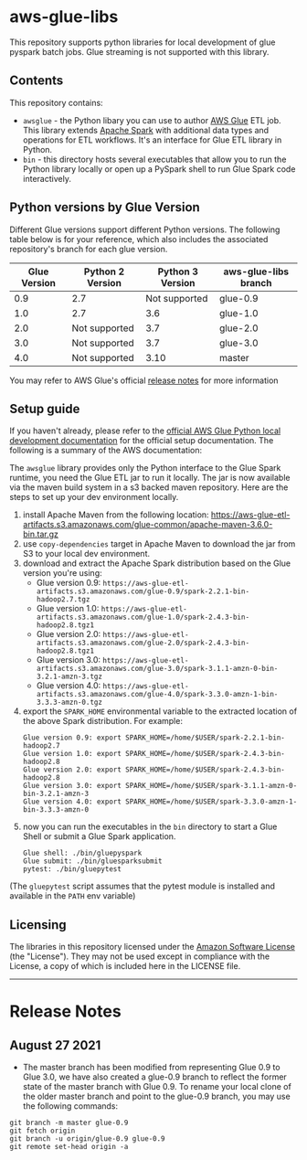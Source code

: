 # aws-glue-libs

This repository supports python libraries for local development of glue pyspark batch jobs. Glue streaming is not supported with this library.

## Contents
This repository contains:
 * `awsglue` - the Python libary you can use to author [AWS Glue](https://aws.amazon.com/glue) ETL job. This library extends [Apache Spark](https://spark.apache.org/) with additional data types and operations for ETL workflows. It's an interface for Glue ETL library in Python.
 * `bin` - this directory hosts several executables that allow you to run the Python library locally or open up a PySpark shell to run Glue Spark code interactively.

## Python versions by Glue Version

Different Glue versions support different Python versions. The following table below is for your reference, which also includes the associated repository's branch for each glue version.

| Glue Version  | Python 2 Version  | Python 3 Version  | aws-glue-libs branch |
|---|---|---|----------------------|
| 0.9  | 2.7  | Not supported | glue-0.9             |
| 1.0  | 2.7  | 3.6  | glue-1.0             |
| 2.0  |  Not supported | 3.7  | glue-2.0             |
| 3.0  | Not supported  | 3.7  | glue-3.0             |
| 4.0  | Not supported  | 3.10 | master               |

You may refer to AWS Glue's official [release notes](https://docs.aws.amazon.com/glue/latest/dg/release-notes.html) for more information

## Setup guide

If you haven't already, please refer to the [official AWS Glue Python local development documentation](https://docs.aws.amazon.com/glue/latest/dg/aws-glue-programming-etl-libraries.html#develop-local-python) for the official setup documentation. The following is a summary of the AWS documentation:

The `awsglue` library provides only the Python interface to the Glue Spark runtime, you need the Glue ETL jar to run it locally. The jar is now available via the maven build system in a s3 backed maven repository. Here are the steps to set up your dev environment locally.

1. install Apache Maven from the following location: https://aws-glue-etl-artifacts.s3.amazonaws.com/glue-common/apache-maven-3.6.0-bin.tar.gz
1. use `copy-dependencies` target in Apache Maven to download the jar from S3 to your local dev environment.
1. download and extract the Apache Spark distribution based on the Glue version you're using:
   * Glue version 0.9: `https://aws-glue-etl-artifacts.s3.amazonaws.com/glue-0.9/spark-2.2.1-bin-hadoop2.7.tgz`
   * Glue version 1.0: `https://aws-glue-etl-artifacts.s3.amazonaws.com/glue-1.0/spark-2.4.3-bin-hadoop2.8.tgz1`
   * Glue version 2.0: `https://aws-glue-etl-artifacts.s3.amazonaws.com/glue-2.0/spark-2.4.3-bin-hadoop2.8.tgz1`
   * Glue version 3.0: `https://aws-glue-etl-artifacts.s3.amazonaws.com/glue-3.0/spark-3.1.1-amzn-0-bin-3.2.1-amzn-3.tgz`
   * Glue version 4.0: `https://aws-glue-etl-artifacts.s3.amazonaws.com/glue-4.0/spark-3.3.0-amzn-1-bin-3.3.3-amzn-0.tgz` 
1. export the `SPARK_HOME` environmental variable to the extracted location of the above Spark distribution. For example:
    ```
    Glue version 0.9: export SPARK_HOME=/home/$USER/spark-2.2.1-bin-hadoop2.7
    Glue version 1.0: export SPARK_HOME=/home/$USER/spark-2.4.3-bin-hadoop2.8
    Glue version 2.0: export SPARK_HOME=/home/$USER/spark-2.4.3-bin-hadoop2.8
    Glue version 3.0: export SPARK_HOME=/home/$USER/spark-3.1.1-amzn-0-bin-3.2.1-amzn-3
    Glue version 4.0: export SPARK_HOME=/home/$USER/spark-3.3.0-amzn-1-bin-3.3.3-amzn-0
    ```
1. now you can run the executables in the `bin` directory to start a Glue Shell or submit a Glue Spark application.
    ```
    Glue shell: ./bin/gluepyspark
    Glue submit: ./bin/gluesparksubmit
    pytest: ./bin/gluepytest
    ```
(The `gluepytest` script assumes that the pytest module is installed and available in the `PATH` env variable)

## Licensing

The libraries in this repository licensed under the [Amazon Software License](http://aws.amazon.com/asl/) (the "License"). They may not be used except in compliance with the License, a copy of which is included here in the LICENSE file.

---

# Release Notes

## August 27 2021
* The master branch has been modified from representing Glue 0.9 to Glue 3.0, we have also created a glue-0.9 branch to reflect the former state of the master branch with Glue 0.9. To rename your local clone of the older master branch and point to the glue-0.9 branch, you may use the following commands:
```
git branch -m master glue-0.9
git fetch origin
git branch -u origin/glue-0.9 glue-0.9
git remote set-head origin -a
```


